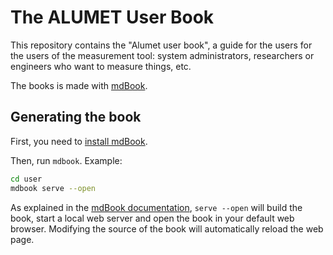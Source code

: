 # The ALUMET User Book

This repository contains the "Alumet user book", a guide for the users for the users of the measurement tool: system administrators, researchers or engineers who want to measure things, etc.

The books is made with [mdBook](https://rust-lang.github.io/mdBook/).

## Generating the book

First, you need to [install mdBook](https://rust-lang.github.io/mdBook/guide/installation.html#installation).

Then, run `mdbook`.
Example:

```sh
cd user
mdbook serve --open
```

As explained in the [mdBook documentation](https://rust-lang.github.io/mdBook/guide/creating.html#creating-a-book), `serve --open` will build the book, start a local web server and open the book in your default web browser. Modifying the source of the book will automatically reload the web page.
